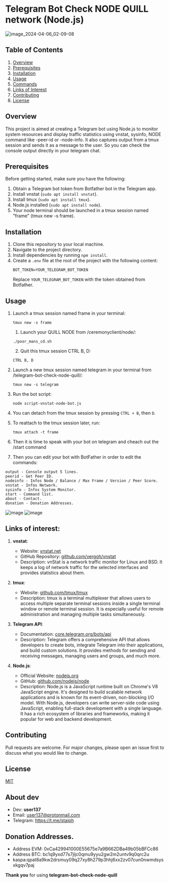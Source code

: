 # Telegram Bot Check NODE QUILL network (Node.js)
![image_2024-04-06_02-09-08](https://github.com/gituser6hij/telegram-bot-check-node-quill/assets/48154428/21b995c7-c789-4709-90c5-3d6e832ddc43)

## Table of Contents

1. [Overview](#overview)
2. [Prerequisites](#prerequisites)
3. [Installation](#installation)
4. [Usage](#usage)
5. [Commands](#commands)
6. [Links of Interest](#links-of-interest)
7. [Contributing](#contributing)
8. [License](#license)

## Overview
This project is aimed at creating a Telegram bot using Node.js to monitor system resources and display traffic statistics using vnstat, sysinfo, NODE command like -peer-id or -node-info. It also captures output from a tmux session and sends it as a message to the user. So you can check the console output directly in your telegram chat.

## Prerequisites
Before getting started, make sure you have the following:

1. Obtain a Telegram bot token from Botfather bot in the Telegram app.
2. Install vnstat (`sudo apt install vnstat`).
3. Install tmux (`sudo apt install tmux`).
4. Node.js installed (`sudo apt install node`).
5. Your node terminal should be launched in a tmux session named "frame" (tmux new -s frame).

## Installation
1. Clone this repository to your local machine.
2. Navigate to the project directory.
3. Install dependencies by running `npm install`.
4. Create a `.env` file at the root of the project with the following content:
   ```
   BOT_TOKEN=YOUR_TELEGRAM_BOT_TOKEN
   ```
   Replace `YOUR_TELEGRAM_BOT_TOKEN` with the token obtained from Botfather.
   
## Usage
1. Launch a tmux session named frame in your terminal:
   ```
   tmux new -s frame
   ```
   1. Launch your QUILL NODE from /ceremonyclient/node/:
   ```
   ./poor_mans_cd.sh
   ```
   2. Quit this tmux session CTRL B, D:
   ```
   CTRL B, D
   ```
2. Launch a new tmux session named telegram in your terminal from /telegram-bot-check-node-quill/:
   ```
   tmux new -s telegram
   ```
3. Run the bot script:
   ```
   node script-vnstat-node-bot.js
   ```
4. You can detach from the tmux session by pressing `CTRL + B`, then `D`.
5. To reattach to the tmux session later, run:
   ```
   tmux attach -t frame
   ```

6. Then it is time to speak with your bot on telegram and cheach out the /start command

7. Then you can edit your bot with BotFather in order to edit the commands:

```
output - Console output 5 lines.
peerid - Get Peer ID.
nodeinfo - Infos Node / Balance / Max Frame / Version / Peer Score.
vnstat - Infos Network.
sysinfo - Infos System Monitor.
start - Command list.
about - Contact.
donation - Donation Addresses.

```

![image](https://github.com/gituser6hij/telegram-bot-check-node-quill/assets/48154428/8e2454a9-067c-4f22-92ea-0284b320e295)
![image](https://github.com/gituser6hij/telegram-bot-check-node-quill/assets/48154428/90949049-f4d3-45a9-b599-b2374c637046)

## Links of interest:

1. **vnstat**:
   - Website: [vnstat.net](https://vnstat.net/)
   - GitHub Repository: [github.com/vergoh/vnstat](https://github.com/vergoh/vnstat)
   - Description: vnStat is a network traffic monitor for Linux and BSD. It keeps a log of network traffic for the selected interfaces and provides statistics about them.

2. **tmux**:
   - Website: [github.com/tmux/tmux](https://github.com/tmux/tmux)
   - Description: tmux is a terminal multiplexer that allows users to access multiple separate terminal sessions inside a single terminal window or remote terminal session. It is especially useful for remote administration and managing multiple tasks simultaneously.

3. **Telegram API**:
   - Documentation: [core.telegram.org/bots/api](https://core.telegram.org/bots/api)
   - Description: Telegram offers a comprehensive API that allows developers to create bots, integrate Telegram into their applications, and build custom solutions. It provides methods for sending and receiving messages, managing users and groups, and much more.

4. **Node.js**:
   - Official Website: [nodejs.org](https://nodejs.org/)
   - GitHub: [github.com/nodejs/node](https://github.com/nodejs/node)
   - Description: Node.js is a JavaScript runtime built on Chrome's V8 JavaScript engine. It's designed to build scalable network applications and is known for its event-driven, non-blocking I/O model. With Node.js, developers can write server-side code using JavaScript, enabling full-stack development with a single language. It has a rich ecosystem of libraries and frameworks, making it popular for web and backend development.


## Contributing
Pull requests are welcome. For major changes, please open an issue first to discuss what you would like to change.

## License
[MIT](https://choosealicense.com/licenses/mit/)

## About dev
- Dev: **user137**
- Email: user137@protonmail.com
- Telegram: https://t.me/staiph

## Donation Addresses.
- Address EVM: 0xCa429941000E55675e7a9B662DBa49b05bBFCc86
- Address BTC: bc1q9yxd77s7jljc0qmu9yyu2gw2m2untv9q0qrc2u
- kaspa:qpat8a9kw2drsmuy09q27xy8h279p3hhj6xx2zv07cun0nwmdsysxkgqv7paj

**Thank you** for using **telegram-bot-check-node-quill**


